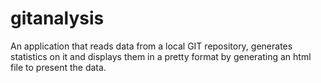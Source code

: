 # gitanalysis

An application that reads data from a local GIT repository, generates statistics on it and displays them in a pretty format by generating an html file to present the data. 
